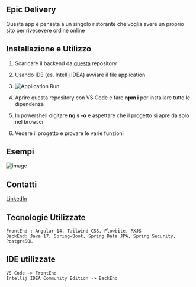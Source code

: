 ## Epic Delivery

Questa app è pensata a un singolo ristorante che voglia avere un proprio sito per rivecevere ordine online

## Installazione e Utilizzo

1. Scaricare il backend da [questa]([www.linkedin.com/in/artem-asauliak](https://github.com/MarteX20/EpicDelivery)) repository
2. Usando IDE (es. Intellij IDEA) avviare il file application
3. ![Application Run](https://github.com/MarteX20/FrontEnd-Delivery/assets/98113914/3117565d-f525-44c5-a758-098db8958bd0)

4. Aprire questa repository con VS Code e fare **npm i** per installare tutte le dipendenze
5. In powershell digitare **ng s -o** e aspettare che il progetto si apre da solo nel browser
6. Vedere il progetto e provare le varie funzioni

## Esempi

![image](https://github.com/MarteX20/FrontEnd-Delivery/assets/98113914/cdfaa202-f352-425f-8823-dfb55aa0cc4f)

## Contatti

[LinkedIn](www.linkedin.com/in/artem-asauliak)

## Tecnologie Utilizzate
    FrontEnd : Angular 14, Tailwind CSS, Flowbite, RXJS
    BackEnd: Java 17, Spring-Boot, Spring Data JPA, Spring Security, PostgreSQL

## IDE utilizzate
    VS Code -> FrontEnd
    Intellij IDEA Community Edition -> BackEnd


